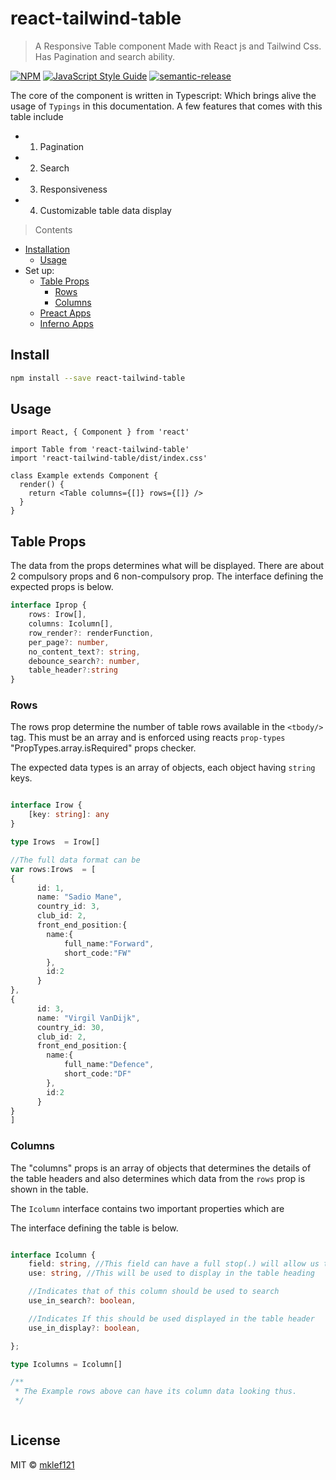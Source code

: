 # react-tailwind-table

> A Responsive Table component Made with React js and Tailwind Css. Has Pagination and search ability.

[![NPM](https://img.shields.io/npm/v/react-tailwind-table.svg)](https://www.npmjs.com/package/react-tailwind-table) 
[![JavaScript Style Guide](https://img.shields.io/badge/code_style-standard-brightgreen.svg)](https://standardjs.com)
[![semantic-release](https://img.shields.io/badge/%20%20%F0%9F%93%A6%F0%9F%9A%80-semantic--release-e10079.svg)](https://github.com/semantic-release/semantic-release)


The core of the component is written in Typescript: Which brings alive the usage of `Typings` in this documentation. 
A few features that comes with this table include
-	1) 	Pagination
-	2)	Search
-	3)	Responsiveness
-	4)	Customizable table data display


> Contents

- [Installation](#install)
  - [Usage](#usage)
- Set up:
  - [Table Props](#table-props)
  	- [Rows](#rows)
  	- [Columns](#columns)
  - [Preact Apps](#preact-apps)
  - [Inferno Apps](#inferno-apps)

## Install

```bash
npm install --save react-tailwind-table
```

## Usage

```tsx
import React, { Component } from 'react'

import Table from 'react-tailwind-table'
import 'react-tailwind-table/dist/index.css'

class Example extends Component {
  render() {
    return <Table columns={[]} rows={[]} />
  }
}
```


## Table Props

The data from the props determines what will be displayed. There are about 2 compulsory props and 6 non-compulsory prop.
The interface defining the expected props is below.

```ts
interface Iprop {
	rows: Irow[],
	columns: Icolumn[],
	row_render?: renderFunction,
	per_page?: number,
	no_content_text?: string,
	debounce_search?: number,
	table_header?:string
}
```

### Rows

The rows prop determine the number of table rows available in the `<tbody/>` tag. This must be an array and is enforced using reacts `prop-types`  "PropTypes.array.isRequired" props checker.

The expected data types is an array of objects, each object having `string` keys.

```ts

interface Irow {
	[key: string]: any
}

type Irows  = Irow[]

//The full data format can be
var rows:Irows  = [
{
      id: 1,
      name: "Sadio Mane",
      country_id: 3,
      club_id: 2,
      front_end_position:{
        name:{
        	full_name:"Forward",
        	short_code:"FW"
        },
        id:2
      }
},
{
      id: 3,
      name: "Virgil VanDijk",
      country_id: 30,
      club_id: 2,
      front_end_position:{
        name:{
        	full_name:"Defence",
        	short_code:"DF"
        },
        id:2
      }
}
]
```


### Columns

The "columns" props is an array of objects that determines the details of the table headers and also determines which data from the `rows` prop is shown in the table. 

The  `Icolumn` interface contains two important properties which are 

The interface defining the table is below.



```ts

interface Icolumn {
	field: string, //This field can have a full stop(.) will allow us to read further into nested objects
	use: string, //This will be used to display in the table heading

	//Indicates that of this column should be used to search
	use_in_search?: boolean,

	//Indicates If this should be used displayed in the table header
	use_in_display?: boolean,

};

type Icolumns = Icolumn[]

/**
 * The Example rows above can have its column data looking thus.
 */



```
## License

MIT © [mklef121](https://github.com/mklef121)
